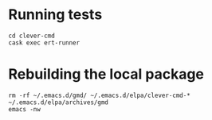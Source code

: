 # Running tests

```
cd clever-cmd
cask exec ert-runner
```

# Rebuilding the local package

```
rm -rf ~/.emacs.d/gmd/ ~/.emacs.d/elpa/clever-cmd-* ~/.emacs.d/elpa/archives/gmd
emacs -nw
```

